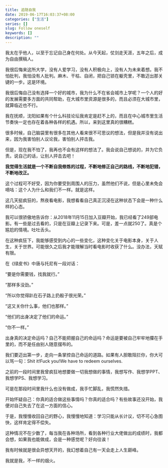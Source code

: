 ```yaml
---
title: 追随自我
date: 2019-06-17T16:03:37+08:00
categories: ["生活"]
series: []
slug: Follow oneself
keywords: []
description: ""
---
```


我太在乎他人，以至于忘记自己身在何处。从今天起，仗剑走天涯，五年之后，成为自由撰稿人。

我很后悔来这所大学，没有人爱学习，没有人积极向上，没有人为未来着想。我不怕批判，我怕没有人批判。麻木、干枯、自闭，把自己锁在躯壳里，不敢迈出那关键的一步。这是环境。

我很后悔自己没有选择一个好的城市，我为什么不在省会城市上学呢？一个人的好的发展需要多方面的共同帮助，在大城市里资源是很多的，而且必须在大城市里，就算临近也不行。

我在抚顺，沈阳如果有个什么科技论坛我肯定是赶不上的，而且在中心城市里生活节奏快一定也存在着各种各样的机遇。所以，来到这里真的很糟糕。

很多时候，自己脑袋里有很多在其他人看来很不可思议的想法，但是我并没有说出来，因为我害怕别人议论我，害怕别人抨击我。

但是，现在我不怕了，我再也不会有这样的想法了。我会说自己想说的，并为它负责。说自己的话，让别人抨击去吧！

**我觉得生活就是一个不断自我修炼的过程，不断地修正自己的路线，不断地犯错，不断地改正。**

这个过程可不好受，因为你要受到周围人的压力，虽然他们不说，但是心里未免会嘀咕：这个人为什么和我们不一样。就是这样。

这几天挺疯狂的，熬夜看电影，我想看看自己真正沉浸在这种状态下会是一种什么样的心态。

我可以很骄傲地告诉你：从2018年11月15日加入豆瓣开始，我已经看了249部电影。有一些是过去看的，只是在豆瓣上记录下来。可是，差一点就250了。真是个尴尬的情境。吐吐舌头。

在这种疯狂下，我能够感受到内心的一些变化，这种变化关于电影本身，关于人生，关于世界。可能很久之后我才能理解当时看电影时收获了什么。没办法，天赋有限。

在《绿皮书》中唐与托尼有一段对话：

“要是你需要钱，找我就行。”

“那样多没劲。”

“所以你觉得趴在石子路上扔骰子很光荣。”

“这又关你什么事，他们也那样。”

“他们的出身决定了他们的命运。”

“你不一样。”

出身真的决定命运吗？自己不能把握自己的命运吗？命运是要被自己牢牢地攥在手里的，而不是任由别人随意摆布的。

我们要迈出第一步，走向一条掌控自己命运的道路。如果有人胆敢阻拦你，你大可以骂一句：Shit it!Fuck you!We have to redeem ourselves.

之前的一段时间里我曾疯狂地想要做一切我想做的事情，我想写作、我想学PPT、我想学PS、我想学习。

可是在那段时间里我什么也没有做成，我手忙脚乱，我慌然失措。

开始怀疑自己：你真的适合做这些事情吗？你真的适合吗？有些故事还没开始，我便对自己失去了在这一方面的信心。

于是，我慢慢收回自己的野心，我慢慢地知道：学习只能从长计议，切不可心急图快，这样肯定得不偿失。

这种情况不在少数了，每当我在各种场所，看到各种行业大佬做出的成绩时，我都会想，如果我也能做成，会是一种感觉呢？好向往诶！

我有时候就是很会异想天开的，我幻想着自己有一天会走上人生巅峰。

我就是我，不一样的烟火。